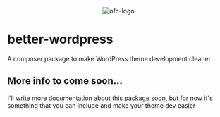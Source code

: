 <p align="center">
<img src="https://avatars.githubusercontent.com/u/48373648?s=400&u=710b810ea6c2896a1ed8f67dc13e58fab1a5846d" alt="ofc-logo" style="max-width: 150px" />
</p>

# better-wordpress
A composer package to make WordPress theme development cleaner

## More info to come soon...
I'll write more documentation about this package soon, but for now it's something that you can include and make your theme dev easier
